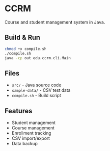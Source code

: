 # CCRM

Course and student management system in Java.

## Build & Run

```bash
chmod +x compile.sh
./compile.sh
java -cp out edu.ccrm.cli.Main
```

## Files

- `src/` - Java source code
- `sample-data/` - CSV test data  
- `compile.sh` - Build script

## Features

- Student management
- Course management  
- Enrollment tracking
- CSV import/export
- Data backup


